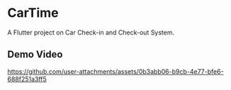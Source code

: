 # CarTime

A Flutter project on Car Check-in and Check-out System.

## Demo Video

https://github.com/user-attachments/assets/0b3abb06-b9cb-4e77-bfe6-688f251a3ff5

